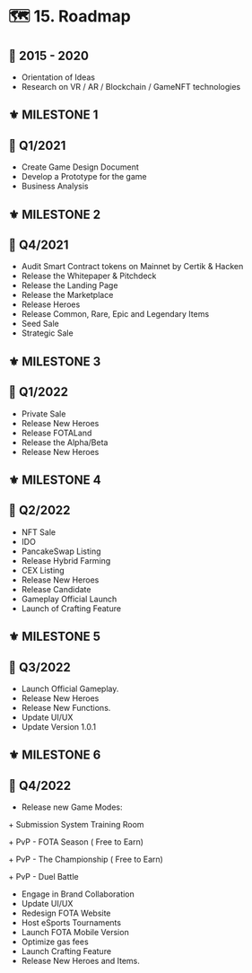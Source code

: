 # 🗺 15. Roadmap

## 💎 2015 - 2020

* Orientation of Ideas
* Research on VR / AR / Blockchain / GameNFT technologies

## ⚜️ MILESTONE 1

## 💎 Q1/2021

* Create Game Design Document
* Develop a Prototype for the game
* Business Analysis

## ⚜️ MILESTONE 2

## 💎 Q4/2021

* Audit Smart Contract tokens on Mainnet by Certik & Hacken
* Release the Whitepaper & Pitchdeck
* Release the Landing Page
* Release the Marketplace
* Release Heroes
* Release Common, Rare, Epic and Legendary Items
* Seed Sale
* Strategic Sale

## ⚜️ MILESTONE 3

## 💎 Q1/2022

* Private Sale
* Release New Heroes
* Release FOTALand
* Release the Alpha/Beta
* Release New Heroes

## ⚜️ MILESTONE 4

## 💎 Q2/2022

* NFT Sale
* IDO
* PancakeSwap Listing
* Release Hybrid Farming
* CEX Listing
* Release New Heroes
* Release Candidate
* Gameplay Official Launch
* Launch of Crafting Feature

## ⚜️ **MILESTONE 5**

## 💎 Q3/2022

* Launch Official Gameplay.
* Release New Heroes
* Release New Functions.
* Update UI/UX
* Update Version 1.0.1

## ⚜️ **MILESTONE 6**

## 💎 **Q4/2022**

* Release new Game Modes:

&#x20;     \+ Submission System Training Room

&#x20;     \+ PvP - FOTA Season ( Free to Earn)&#x20;

&#x20;     \+ PvP - The Championship ( Free to Earn)

&#x20;     \+ PvP - Duel Battle

* Engage in Brand Collaboration
* Update UI/UX
* Redesign FOTA Website
* Host eSports Tournaments
* Launch FOTA Mobile Version
* Optimize gas fees
* Launch Crafting Feature
* Release New Heroes and Items.
